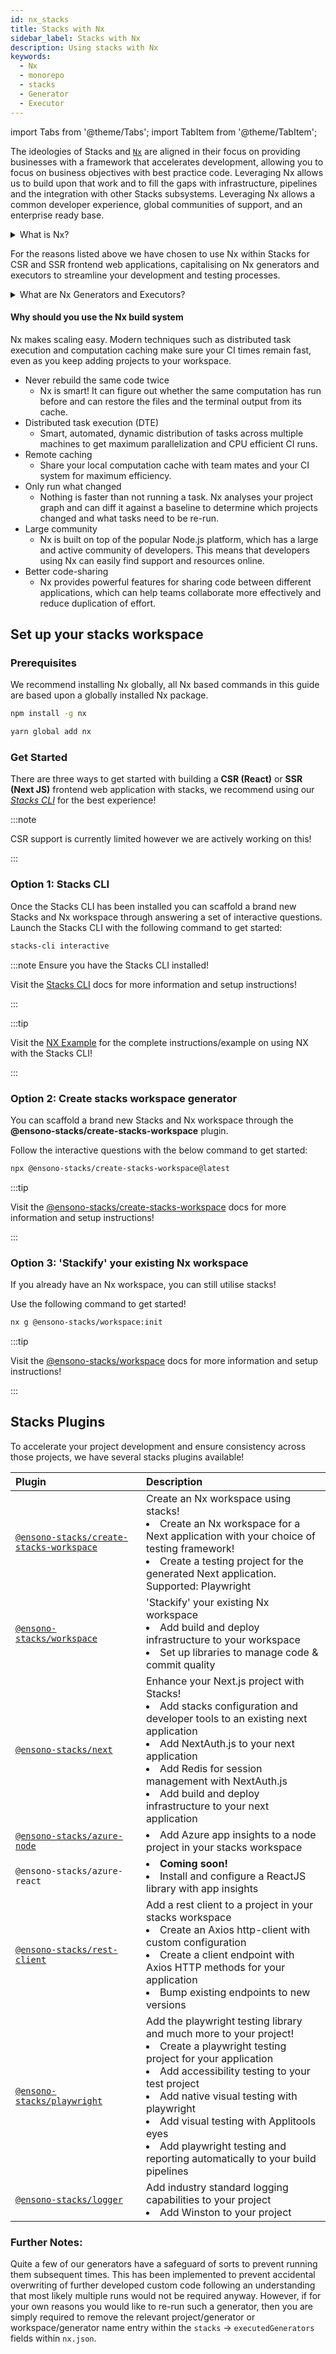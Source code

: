 ```yaml
---
id: nx_stacks
title: Stacks with Nx
sidebar_label: Stacks with Nx
description: Using stacks with Nx
keywords:
  - Nx
  - monorepo
  - stacks
  - Generator
  - Executor
---
```


import Tabs from '@theme/Tabs';
import TabItem from '@theme/TabItem';

The ideologies of Stacks and [`Nx`](https://nx.dev/) are aligned in their focus on providing businesses with a framework that accelerates development, allowing you to focus on business objectives with best practice code. Leveraging Nx allows us to build upon that work and to fill the gaps with infrastructure, pipelines and the integration with other Stacks subsystems. Leveraging Nx allows a common developer experience, global communities of support, and an enterprise ready base.

<details>
  <summary>What is Nx?</summary>
    <p>The Nx framework is a powerful tool that allows developers to easily build, test, and automate their applications. It is built on top of the popular open-source Node.js platform, and provides a streamlined and efficient workflow for building apps. With Nx, developers can easily manage their dependencies, automate tasks, and quickly test their applications.</p> 
    <p>Additionally, Nx provides powerful features such as code-sharing, optimized builds, and real-time feedback, making it an ideal choice for any developer looking to streamline their development process and improve their productivity.</p>

:::tip Find out more!
Find out more about Nx through their official [documentation](https://nx.dev/getting-started/intro)!
:::

</details>

For the reasons listed above we have chosen to use Nx within Stacks for CSR and SSR frontend web applications, capitalising on Nx generators and executors to streamline your development and testing processes.

<details>
  <summary>What are Nx Generators and Executors?</summary>
    <p>Nx generators and executors are two powerful features of the Nx build system that allow developers to quickly and easily generate new code and files for their projects, as well as to automate common tasks.</p>
    <p>Nx generators are templates that can be used to quickly generate new code and files for different types of projects, such as Angular applications, React components, and Node.js services. Developers can use these generators to quickly create the code and files they need, based on pre-defined templates, saving them time and effort.</p>
    <p>Nx executors, on the other hand, are scripts that can be used to automate common tasks, such as building, testing, and deploying code. Developers can use these executors to automate repetitive tasks and to streamline their workflow. Executors can also be customized to suit the specific needs of a project, making them a highly versatile tool.</p>
</details>

#### Why should you use the Nx build system

Nx makes scaling easy. Modern techniques such as distributed task execution and computation caching make sure your CI times remain fast, even as you keep adding projects to your workspace.

- Never rebuild the same code twice
    - Nx is smart! It can figure out whether the same computation has run before and can restore the files and the terminal output from its cache.
- Distributed task execution (DTE)
    - Smart, automated, dynamic distribution of tasks across multiple machines to get maximum parallelization and CPU efficient CI runs.
- Remote caching
    - Share your local computation cache with team mates and your CI system for maximum efficiency.
- Only run what changed
    - Nothing is faster than not running a task. Nx analyses your project graph and can diff it against a baseline to determine which projects changed and what tasks need to be re-run.
- Large community
    - Nx is built on top of the popular Node.js platform, which has a large and active community of developers. This means that developers using Nx can easily find support and resources online.
- Better code-sharing
    - Nx provides powerful features for sharing code between different applications, which can help teams collaborate more effectively and reduce duplication of effort.

## Set up your stacks workspace

### Prerequisites

We recommend installing Nx globally, all Nx based commands in this guide are based upon a globally installed Nx package.

<Tabs>
  <TabItem value="npm" label="npm">

  ```bash
  npm install -g nx
  ```

  </TabItem>
  <TabItem value="yarn" label="yarn">

  ```bash
  yarn global add nx
  ```

  </TabItem>
</Tabs>

### Get Started

There are three ways to get started with building a **CSR (React)** or **SSR (Next JS)** frontend web application with stacks, we recommend using our _[Stacks CLI](../stackscli/about.md)_ for the best experience!

:::note

CSR support is currently limited however we are actively working on this!

:::

### Option 1: Stacks CLI

Once the Stacks CLI has been installed you can scaffold a brand new Stacks and Nx workspace through answering a set of interactive questions. Launch the Stacks CLI with the following command to get started:

```bash
stacks-cli interactive
```

:::note Ensure you have the Stacks CLI installed!

Visit the [Stacks CLI](../stackscli/about.md) docs for more information and setup instructions!

:::

:::tip

Visit the [NX Example](../stackscli/about.md) for the complete instructions/example on using NX with the Stacks CLI!

:::

### Option 2: Create stacks workspace generator

You can scaffold a brand new Stacks and Nx workspace through the **@ensono-stacks/create-stacks-workspace** plugin.

Follow the interactive questions with the below command to get started:

```bash
npx @ensono-stacks/create-stacks-workspace@latest
```

:::tip

Visit the [@ensono-stacks/create-stacks-workspace](/docs/nx/create-stacks-workspace/ensono-stacks-create-stacks-workspace) docs for more information and setup instructions!

:::

### Option 3: 'Stackify' your existing Nx workspace

If you already have an Nx workspace, you can still utilise stacks!

Use the following command to get started!

```bash
nx g @ensono-stacks/workspace:init
```

:::tip

Visit the [@ensono-stacks/workspace](./workspace/plugin-information.md) docs for more information and setup instructions!

:::

## Stacks Plugins

To accelerate your project development and ensure consistency across those projects, we have several stacks plugins available!

| Plugin                                                                            | Description                                                            |
| :-------------------------------------------------------------------------------- | :--------------------------------------------------------------------- |
| [`@ensono-stacks/create-stacks-workspace`](./create-stacks-workspace/plugin-information.md) | Create an Nx workspace using stacks!<li>Create an Nx workspace for a Next application with your choice of testing framework!</li><li>Create a testing project for the generated Next application. Supported: Playwright</li>                                   |
| [`@ensono-stacks/workspace`](./workspace/plugin-information.md)                   | 'Stackify' your existing Nx workspace<li>Add build and deploy infrastructure to your workspace</li><li>Set up libraries to manage code & commit quality</li>                                  |
| [`@ensono-stacks/next`](./next/plugin-information.md)                             | Enhance your Next.js project with Stacks!<li>Add stacks configuration and developer tools to an existing next application</li><li>Add NextAuth.js to your next application</li><li>Add Redis for session management with NextAuth.js</li><li>Add build and deploy infrastructure to your next application</li>                             |
| [`@ensono-stacks/azure-node`](./azure-node/plugin-information.md)                 | <li>Add Azure app insights to a node project in your stacks workspace</li>      |
| `@ensono-stacks/azure-react`              | <li><b>Coming soon!</b></li><li>Install and configure a ReactJS library with app insights</li> |
| [`@ensono-stacks/rest-client`](./rest-client/plugin-information.md)               | Add a rest client to a project in your stacks workspace<li>Create an Axios http-client with custom configuration</li><li>Create a client endpoint with Axios HTTP methods for your application</li><li>Bump existing endpoints to new versions</li>                |
| [`@ensono-stacks/playwright`](./playwright/plugin-information.md)                 | Add the playwright testing library and much more to your project!<li>Create a playwright testing project for your application</li><li>Add accessibility testing to your test project</li><li>Add native visual testing with playwright</li><li>Add visual testing with Applitools eyes</li><li>Add playwright testing and reporting automatically to your build pipelines</li>              |
| [`@ensono-stacks/logger`](./logger/plugin-information.md)                         | Add industry standard logging capabilities to your project<li>Add Winston to your project</li>                |

### Further Notes:

Quite a few of our generators have a safeguard of sorts to prevent running them subsequent times. This has been implemented to prevent accidental overwriting of further developed custom code following an understanding that most likely multiple runs would not be required anyway. However, if for your own reasons you would like to re-run such a generator, then you are simply required to remove the relevant project/generator or workspace/generator name entry within the `stacks` -> `executedGenerators` fields within `nx.json`.
